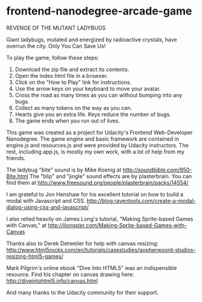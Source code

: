 frontend-nanodegree-arcade-game
===============================

REVENGE OF THE MUTANT LADYBUGS

Giant ladybugs, mutated and energized by radioactive crystals, 
have overrun the city. Only You Can Save Us!

To play the game, follow these steps:

1. Download the zip file and extract its contents.
2. Open the index.html file in a browser.
3. Click on the "How to Play" link for instructions.
4. Use the arrow keys on your keyboard to move your avatar.
5. Cross the road as many times as you can without bumping into any bugs.
6. Collect as many tokens on the way as you can.
7. Hearts give you an extra life. Keys reduce the number of bugs.
8. The game ends when you run out of lives. 


This game was created as a project for Udacity's Frontend Web-Developer Nanodegree.
The game engine and basic framework are contained in engine.js and resources.js and 
were provided by Udacity instructors. The rest, including app.js, is mostly my own work,
with a lot of help from my friends.

The ladybug "bite" sound is by Mike Koenig at http://soundbible.com/950-Bite.html
The "blip" and "jingle" sound effects are by plasterbrain. You can find them at
http://www.freesound.org/people/plasterbrain/packs/14554/

I am grateful to Jon Henshaw for his excellent tutorial on how to build a
modal with Javascript and CSS. 
http://blog.raventools.com/create-a-modal-dialog-using-css-and-javascript/

I also relied heavily on James Long's tutorial, "Making Sprite-based Games
with Canvas," at http://jlongster.com/Making-Sprite-based-Games-with-Canvas

Thanks also to Derek Detweiler for help with canvas resizing:
http://www.html5rocks.com/en/tutorials/casestudies/gopherwoord-studios-resizing-html5-games/

Mark Pilgrim's online ebook "Dive Into HTML5" was an indispensible resource. Find his
chapter on canvas drawing here: http://diveintohtml5.info/canvas.html

And many thanks to the Udacity community for their support.
